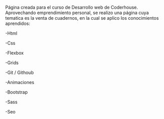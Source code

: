 Página creada para el curso de Desarrollo web de Coderhouse.
Aprovechando emprendimiento personal, se realizo una página cuya tematica es la venta de cuadernos, en la cual se aplico los conocimientos aprendidos:

-Html

-Css

-Flexbox

-Grids

-Git / Githoub

-Animaciones

-Bootstrap

-Sass

-Seo
